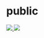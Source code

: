 # public



<a href="https://portal.azure.com/#create/Microsoft.Template/uri/https%3A%2F%2Fraw.githubusercontent.com/phicipher/public/master/azuredeploy.json" target="_blank">
    <img src="http://azuredeploy.net/deploybutton.png"/>
</a>
<a href="http://armviz.io/#/?load=https%3A%2F%2Fraw.githubusercontent.com/phicipher/public/master/azuredeploy.json" target="_blank">
    <img src="http://armviz.io/visualizebutton.png"/>
</a>